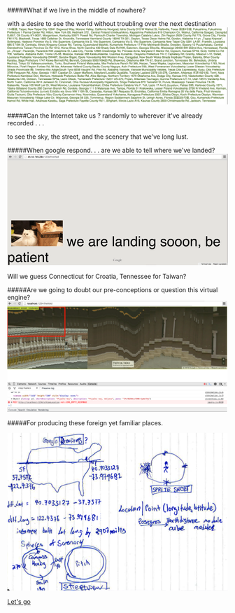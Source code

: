 #####What if we live in the middle of nowhere? 

with a desire to see the world without troubling over the next destination
![all places](https://github.com/qclin/homeslice/blob/master/production_images/allPlaces.png)

#####Can the Internet take us ? randomly to wherever it've already recorded . . . 

to see the sky, the street, and the scenery that we've long lust.

#####When google respond. . . are we able to tell where we've landed? 
![initial idea](https://github.com/qclin/homeslice/blob/master/production_images/landing.gif)

Will we guess Connecticut for Croatia, Tennessee for Taiwan? 

#####Are we going to doubt our pre-conceptions or question this virtual engine? 
![initial idea](https://github.com/qclin/homeslice/blob/master/production_images/glitch.png)

#####For producing these foreign yet familiar places. 

![initial idea](https://github.com/qclin/homeslice/blob/master/production_images/idea.png)

[Let's go](http://45.55.145.244:1234/)
